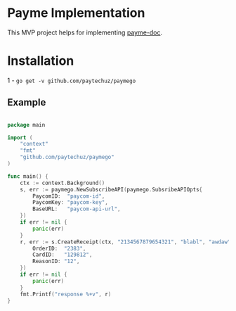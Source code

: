 # Payme Implementation

This MVP project helps for implementing <a href="https://developer.help.paycom.uz">payme-doc</a>.

# Installation
1 - `go get -v github.com/paytechuz/paymego`

## Example
```go

package main

import (
	"context"
	"fmt"
	"github.com/paytechuz/paymego"
)

func main() {
	ctx := context.Background()
	s, err := paymego.NewSubscribeAPI(paymego.SubsribeAPIOpts{
		PaycomID:  "paycom-id",
		PaycomKey: "paycom-key",
		BaseURL:   "paycom-api-url",
	})
	if err != nil {
		panic(err)
	}
	r, err := s.CreateReceipt(ctx, "2134567879654321", "blabl", "awdaw", 2500, paymego.Account{
		OrderID:  "2383",
		CardID:   "129812",
		ReasonID: "12",
	})
	if err != nil {
		panic(err)
	}
	fmt.Printf("response %+v", r)
}
```
